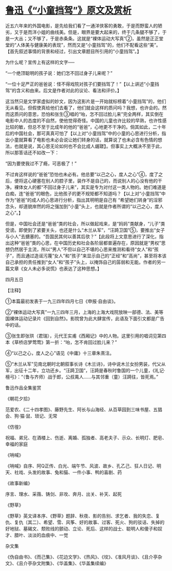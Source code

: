 # [鲁迅《“小童挡驾”》原文及赏析](https://www.vrrw.net/wx/8354.html)

近五六年来的外国电影，是先给我们看了一通洋侠客的勇敢，于是而野蛮人的陋劣，又于是而洋小姐的曲线美。但是，眼界是要大起来的，终于几条腿不够了，于是一大丛；又不够了，于是赤条条。这就是“裸体运动大写真”②，虽然是正正堂堂的“人体美与健康美的表现”，然而又是“小童挡驾”的，他们不配看这些“美”。【首先叙述事情的背景和经过，引出文章题目所引用的“小童挡驾”。】



为什么呢？宣传上有这样的文字──

“一个绝顶聪明的孩子说：她们怎不回过身子儿来呢？”

“一位十足严正的爸爸说：怪不得戏院对孩子们要挡驾了！”【以上讲述“小童挡驾”的含义和由来。后文是作者对此的议论、看法和评价。】

这当然只是文学家虚拟的妙文，因为这影片是一开始就标榜着“小童挡驾”的，他们无从看见。但假使真给他们去看了，他们就会这样的质问吗？我想，也许会的。然而这质问的意思，恐怕和张生③唱的“咍，怎不回过脸儿来”完全两样，其实倒在电影中人的态度的不自然，使他觉得奇怪。中国的儿童也许比较的早熟，也许性感比较的敏，但总不至于比成年的他的“爸爸”，心地更不干净的。倘其如此，二十年后的中国社会，那可真真可怕了【以上对“小童挡驾”中的小童的心思进行分析，指出小童就算看了电影也未必会说让她们转身的话，就算说了也未必含有色情的想法，也就是说，其心思无论如何也不会比成人龌蹉】。但事实上大概决不至于此，所以那答话还不如改一下：

“因为要使我过不了瘾，可恶极了！”

不过肯这样说的“爸爸”恐怕也未必有。他总要“以己之心，度人之心”④，度了之后，便将这心硬塞在别人的腔子里，装作不是自己的，而说别人的心没有他的干净。裸体女人的都“不回过身子儿来”，其实是专为对付这一类人物的。她们难道是白痴，连“爸爸”的眼色，比他孩子的更不规矩都不知道吗？【以上对“小童挡驾”中作为“爸爸”的成人的心思进行分析，指出其明明是自己有 “希望她们转身”的淫邪念头，却道貌岸然的将之强加到“小童”头上，也就是作者所谓的“以己之心，度人之心”。】

但是，中国社会还是“爸爸”类的社会，所以做起戏来，是“妈妈”类献身，“儿子”类受谤。即使到了紧要关头，也还是什么“木兰从军”，“汪踦卫国”⑤，要推出“女子与小人”去搪塞的。“吾国民其何以善其后欤？”【此段将上文意思进行了深化，指出这种“爸爸”类的心思，在中国历史和社会各阶层都普遍存在，原因就是“男权”思想仍然居于主流，所以“男人”不但以自己不堪的心思来推测和看待“女人”和“孩子”，而且通过造谣污蔑“女人”和“孩子”来显示自己的“正经”和“高尚”，甚至将本该自己承担的责任推到“女人”和“孩子”头上，以掩饰自己的孱弱和无能。作者的另一篇文章《女人未必多说慌》也表达了这种思想。】

四月五日





【注释】

①本篇最初发表于一九三四年四月七日《申报·自由谈》。

②“裸体运动大写真”一九三四年三月，上海的上海大戏院放映一部德、法、美等国裸体运动记录片《回到自然》。影院曾为此大肆宣传，此语及下面引文都是广告中的话。

③张生即张珙（君瑞），元代王实甫《西厢记》中的人物。这里引用的唱词见第四本《草桥店梦莺莺》第一折：“咍，怎不肯回过脸儿来？”

④“以己之心，度人之心”语见《中庸》十三章朱熹注。

⑤“木兰从军”见南北朝时北朝叙事长诗《木兰诗》，诗中说木兰女扮男装，代父从军，出征十二年，立功还乡。“汪踦卫国”，汪踦是春秋时鲁国的一个儿童，《礼记·檀弓》：“（鲁与齐师）战于郎，公叔禺人……与其邻重（童）汪踦往，皆死焉。”

鲁迅作品全集鉴赏

《朝花夕拾》

范爱农、《二十四孝图》、藤野先生、阿长与山海经、从百草园到三味书屋、五猖会、狗·猫·鼠、琐记、无常

《仿徨》

祝福、弟兄、在酒楼上、伤逝、离婚、孤独者、高老夫子、示众、长明灯、肥皂、幸福的家庭

《呐喊》

《呐喊》自序、阿Q正传、白光、端午节、风波、故乡、孔乙己、狂人日记、明天、社戏、头发的故事、兔和猫、一件小事、鸭的喜剧、药

《故事新编》

序言、理水、采薇、铸剑、非攻、奔月、出关、补天、起死

《野草》

《野草》英文译本序、《野草》题辞、秋夜、影的告别、求乞者、我的失恋、复仇、复仇〔其二〕、希望、雪、风筝、好的故事、过客、死火、狗的驳诘、失掉的好地狱、墓碣文、颓败线的颤动、立论、死后、这样的战士、聪明人和傻子和奴才、腊叶、淡淡的血痕中、一觉

杂文集

《伪自由书》、《而己集》、《花边文学》、《热风》、《坟》、《准风月谈》、《且介亭杂文》、《且介亭杂文附集》、《华盖集》、《华盖集续编》

